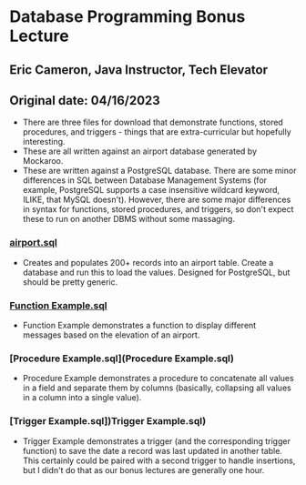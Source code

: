 # Database Programming Bonus Lecture

## Eric Cameron, Java Instructor, Tech Elevator
## Original date: 04/16/2023

- There are three files for download that demonstrate functions, stored procedures, and triggers - things that are extra-curricular but hopefully interesting.
- These are all written against an airport database generated by Mockaroo.
- These are written against a PostgreSQL database. There are some minor differences in SQL between Database Management Systems (for example, PostgreSQL supports a case insensitive wildcard keyword, ILIKE, that MySQL doesn't). However, there are some major differences in syntax for functions, stored procedures, and triggers, so don't expect these to run on another DBMS without some massaging. 

### [airport.sql](airport.sql)
- Creates and populates 200+ records into an airport table. Create a database and run this to load the values. Designed for PostgreSQL, but should be pretty generic.

### [Function Example.sql](Function%20Example.sql)
- Function Example demonstrates a function to display different messages based on the elevation of an airport.

### [Procedure Example.sql](Procedure Example.sql)
- Procedure Example demonstrates a procedure to concatenate all values in a field and separate them by columns (basically, collapsing all values in a column into a single value).

### [Trigger Example.sql])Trigger Example.sql)
- Trigger Example demonstrates a trigger (and the corresponding trigger function) to save the date a record was last updated in another table. This certainly could be paired with a second trigger to handle insertions, but I didn't do that as our bonus lectures are generally one hour.
